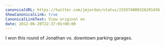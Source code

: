 ```yaml
---
canonicalURL: https://twitter.com/jmjordan/status/215574000326291456
ShowCanonicalLink: true
CanonicalLinkText: View original on
date: 2012-06-20T22:37:01+00:00
---
```

I won this round of Jonathan vs. downtown parking garages.
